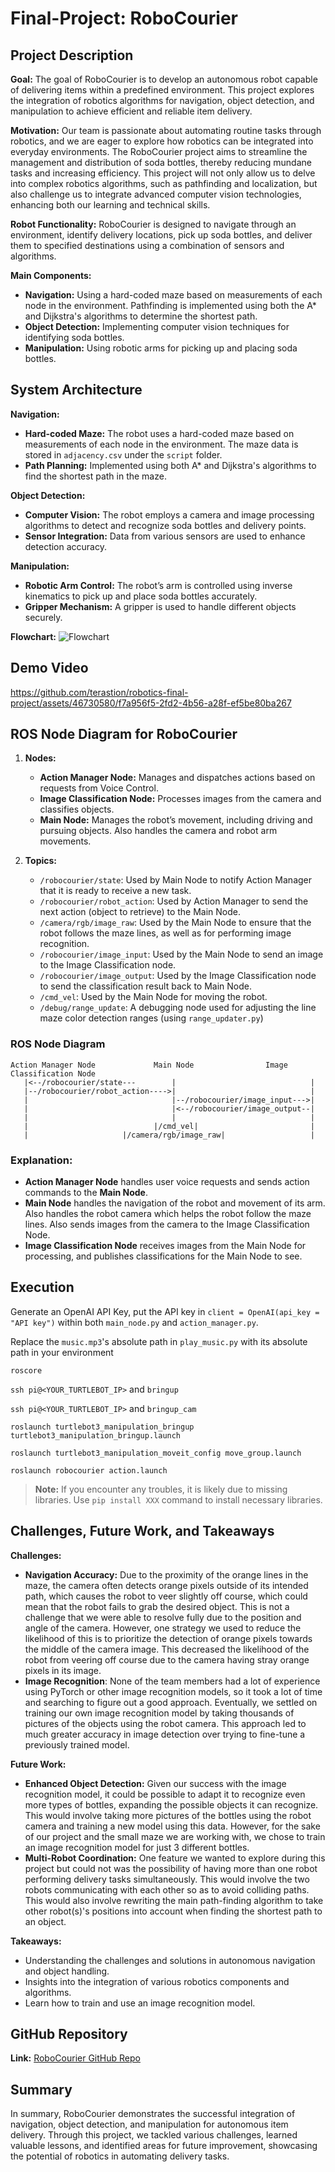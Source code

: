 # Final-Project: RoboCourier

## Project Description

**Goal:**
The goal of RoboCourier is to develop an autonomous robot capable of delivering items within a predefined environment. This project explores the integration of robotics algorithms for navigation, object detection, and manipulation to achieve efficient and reliable item delivery.

**Motivation:**
Our team is passionate about automating routine tasks through robotics, and we are eager to explore how robotics can be integrated into everyday environments. The RoboCourier project aims to streamline the management and distribution of soda bottles, thereby reducing mundane tasks and increasing efficiency. This project will not only allow us to delve into complex robotics algorithms, such as pathfinding and localization, but also challenge us to integrate advanced computer vision technologies, enhancing both our learning and technical skills.

**Robot Functionality:**
RoboCourier is designed to navigate through an environment, identify delivery locations, pick up soda bottles, and deliver them to specified destinations using a combination of sensors and algorithms.

**Main Components:**
- **Navigation:** Using a hard-coded maze based on measurements of each node in the environment. Pathfinding is implemented using both the A* and Dijkstra's algorithms to determine the shortest path.
- **Object Detection:** Implementing computer vision techniques for identifying soda bottles.
- **Manipulation:** Using robotic arms for picking up and placing soda bottles.

## System Architecture

**Navigation:**
- **Hard-coded Maze:** The robot uses a hard-coded maze based on measurements of each node in the environment. The maze data is stored in `adjacency.csv` under the `script` folder.
- **Path Planning:** Implemented using both A* and Dijkstra's algorithms to find the shortest path in the maze.

**Object Detection:**
- **Computer Vision:** The robot employs a camera and image processing algorithms to detect and recognize soda bottles and delivery points.
- **Sensor Integration:** Data from various sensors are used to enhance detection accuracy.

**Manipulation:**
- **Robotic Arm Control:** The robot’s arm is controlled using inverse kinematics to pick up and place soda bottles accurately.
- **Gripper Mechanism:** A gripper is used to handle different objects securely.

**Flowchart:**
![Flowchart](Flowchart.png)

## Demo Video

https://github.com/terastion/robotics-final-project/assets/46730580/f7a956f5-2fd2-4b56-a28f-ef5be80ba267

## ROS Node Diagram for RoboCourier

1. **Nodes:**
   - **Action Manager Node:** Manages and dispatches actions based on requests from Voice Control.
   - **Image Classification Node:** Processes images from the camera and classifies objects.
   - **Main Node:** Manages the robot’s movement, including driving and pursuing objects. Also handles the camera and robot arm movements.

2. **Topics:**
   - `/robocourier/state`: Used by Main Node to notify Action Manager that it is ready to receive a new task.
   - `/robocourier/robot_action`: Used by Action Manager to send the next action (object to retrieve) to the Main Node.
   - `/camera/rgb/image_raw`: Used by the Main Node to ensure that the robot follows the maze lines, as well as for performing image recognition.
   - `/robocourier/image_input`: Used by the Main Node to send an image to the Image Classification node.
   - `/robocourier/image_output`: Used by the Image Classification node to send the classification result back to Main Node.
   - `/cmd_vel`: Used by the Main Node for moving the robot.
   - `/debug/range_update`: A debugging node used for adjusting the line maze color detection ranges (using `range_updater.py`)


### ROS Node Diagram
```plaintext
Action Manager Node             Main Node                Image Classification Node
   |<--/robocourier/state---        |                              |
   |--/robocourier/robot_action---->|                              |
   |                                |--/robocourier/image_input--->|
   |                                |<--/robocourier/image_output--|
   |                                |                              |
   |                            |/cmd_vel|                         |
   |                     |/camera/rgb/image_raw|                   |
```

### Explanation:
- **Action Manager Node** handles user voice requests and sends action commands to the **Main Node**.
- **Main Node** handles the navigation of the robot and movement of its arm. Also handles the robot camera which helps the robot follow the maze lines. Also sends images from the camera to the Image Classification Node.
- **Image Classification Node** receives images from the Main Node for processing, and publishes classifications for the Main Node to see.

## Execution
Generate an OpenAI API Key, put the API key in `client = OpenAI(api_key = "API key")` within both `main_node.py` and `action_manager.py`.

Replace the `music.mp3`'s absolute path in `play_music.py` with its absolute path in your environment
  
`roscore`

`ssh pi@<YOUR_TURTLEBOT_IP>` and `bringup`

`ssh pi@<YOUR_TURTLEBOT_IP>` and `bringup_cam`

`roslaunch turtlebot3_manipulation_bringup turtlebot3_manipulation_bringup.launch`

`roslaunch turtlebot3_manipulation_moveit_config move_group.launch`

`roslaunch robocourier action.launch`

> **Note:** If you encounter any troubles, it is likely due to missing libraries. Use  `pip install XXX` command to install necessary libraries.

## Challenges, Future Work, and Takeaways

**Challenges:**
- **Navigation Accuracy:** Due to the proximity of the orange lines in the maze, the camera often detects orange pixels outside of its intended path, which causes the robot to veer slightly off course, which could mean that the robot fails to grab the desired object. This is not a challenge that we were able to resolve fully due to the position and angle of the camera. However, one strategy we used to reduce the likelihood of this is to prioritize the detection of orange pixels towards the middle of the camera image. This decreased the likelihood of the robot from veering off course due to the camera having stray orange pixels in its image.
- **Image Recognition**: None of the team members had a lot of experience using PyTorch or other image recognition models, so it took a lot of time and searching to figure out a good approach. Eventually, we settled on training our own image recognition model by taking thousands of pictures of the objects using the robot camera. This approach led to much greater accuracy in image detection over trying to fine-tune a previously trained model.

**Future Work:**
- **Enhanced Object Detection:** Given our success with the image recognition model, it could be possible to adapt it to recognize even more types of bottles, expanding the possible objects it can recognize. This would involve taking more pictures of the bottles using the robot camera and training a new model using this data. However, for the sake of our project and the small maze we are working with, we chose to train an image recognition model for just 3 different bottles.
- **Multi-Robot Coordination:** One feature we wanted to explore during this project but could not was the possibility of having more than one robot performing delivery tasks simultaneously. This would involve the two robots communicating with each other so as to avoid colliding paths. This would also involve rewriting the main path-finding algorithm to take other robot(s)'s positions into account when finding the shortest path to an object.

**Takeaways:**
- Understanding the challenges and solutions in autonomous navigation and object handling.
- Insights into the integration of various robotics components and algorithms.
- Learn how to train and use an image recognition model.


## GitHub Repository

**Link:** [RoboCourier GitHub Repo](https://github.com/terastion/robotics-final-project)

## Summary

In summary, RoboCourier demonstrates the successful integration of navigation, object detection, and manipulation for autonomous item delivery. Through this project, we tackled various challenges, learned valuable lessons, and identified areas for future improvement, showcasing the potential of robotics in automating delivery tasks.
